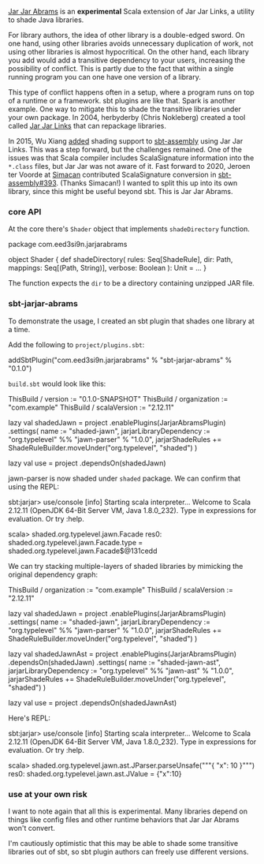 [Jar Jar Abrams](https://github.com/eed3si9n/jarjar-abrams) is an **experimental** Scala extension of Jar Jar Links, a utility to shade Java libraries.

For library authors, the idea of other library is a double-edged sword. On one hand, using other libraries avoids unnecessary duplication of work, not using other libraries is almost hypocritical. On the other hand, each library you add would add a transitive dependency to your users, increasing the possibility of conflict. This is partly due to the fact that within a single running program you can one have one version of a library.

This type of conflict happens often in a setup, where a program runs on top of a runtime or a framework. sbt plugins are like that. Spark is another example. One way to mitigate this to shade the transitive libraries under your own package. In 2004, herbyderby (Chris Nokleberg) created a tool called [Jar Jar Links](https://code.google.com/archive/p/jarjar/) that can repackage libraries.

In 2015, Wu Xiang [added](https://github.com/sbt/sbt-assembly/pull/162) shading support to [sbt-assembly](https://github.com/sbt/sbt-assembly) using Jar Jar Links. This was a step forward, but the challenges remained. One of the issues was that Scala compiler includes ScalaSignature information into the `*.class` files, but Jar Jar was not aware of it. Fast forward to 2020, Jeroen ter Voorde at [Simacan](https://simacan.com/) contributed ScalaSignature conversion in [sbt-assembly#393](https://github.com/sbt/sbt-assembly/pull/393). (Thanks Simacan!) I wanted to split this up into its own library, since this might be useful beyond sbt. This is Jar Jar Abrams.

### core API

At the core there's `Shader` object that implements `shadeDirectory` function.

<scala>
package com.eed3si9n.jarjarabrams

object Shader {
  def shadeDirectory(
      rules: Seq[ShadeRule],
      dir: Path,
      mappings: Seq[(Path, String)],
      verbose: Boolean
  ): Unit = ...
}
</scala>

The function expects the `dir` to be a directory containing unzipped JAR file.

### sbt-jarjar-abrams

To demonstrate the usage, I created an sbt plugin that shades one library at a time.

Add the following to `project/plugins.sbt`:

<scala>
addSbtPlugin("com.eed3si9n.jarjarabrams" % "sbt-jarjar-abrams" % "0.1.0")
</scala>

`build.sbt` would look like this:

<scala>
ThisBuild / version := "0.1.0-SNAPSHOT"
ThisBuild / organization := "com.example"
ThisBuild / scalaVersion := "2.12.11"

lazy val shadedJawn = project
  .enablePlugins(JarjarAbramsPlugin)
  .settings(
    name := "shaded-jawn",
    jarjarLibraryDependency := "org.typelevel" %% "jawn-parser" % "1.0.0",
    jarjarShadeRules += ShadeRuleBuilder.moveUnder("org.typelevel", "shaded")
  )

lazy val use = project
  .dependsOn(shadedJawn)
</scala>

jawn-parser is now shaded under `shaded` package. We can confirm that using the REPL:

<scala>
sbt:jarjar> use/console
[info] Starting scala interpreter...
Welcome to Scala 2.12.11 (OpenJDK 64-Bit Server VM, Java 1.8.0_232).
Type in expressions for evaluation. Or try :help.

scala> shaded.org.typelevel.jawn.Facade
res0: shaded.org.typelevel.jawn.Facade.type = shaded.org.typelevel.jawn.Facade$@131cedd
</scala>

We can try stacking multiple-layers of shaded libraries by mimicking the original dependency graph:

<scala>
ThisBuild / organization := "com.example"
ThisBuild / scalaVersion := "2.12.11"

lazy val shadedJawn = project
  .enablePlugins(JarjarAbramsPlugin)
  .settings(
    name := "shaded-jawn",
    jarjarLibraryDependency := "org.typelevel" %% "jawn-parser" % "1.0.0",
    jarjarShadeRules += ShadeRuleBuilder.moveUnder("org.typelevel", "shaded")
  )

lazy val shadedJawnAst = project
  .enablePlugins(JarjarAbramsPlugin)
  .dependsOn(shadedJawn)
  .settings(
    name := "shaded-jawn-ast",
    jarjarLibraryDependency := "org.typelevel" %% "jawn-ast" % "1.0.0",
    jarjarShadeRules += ShadeRuleBuilder.moveUnder("org.typelevel", "shaded")
  )

lazy val use = project
  .dependsOn(shadedJawnAst)
</scala>

Here's REPL:

<scala>
sbt:jarjar> use/console
[info] Starting scala interpreter...
Welcome to Scala 2.12.11 (OpenJDK 64-Bit Server VM, Java 1.8.0_232).
Type in expressions for evaluation. Or try :help.

scala> shaded.org.typelevel.jawn.ast.JParser.parseUnsafe("""{ "x": 10 }""")
res0: shaded.org.typelevel.jawn.ast.JValue = {"x":10}
</scala>

### use at your own risk

I want to note again that all this is experimental. Many libraries depend on things like config files and other runtime behaviors that Jar Jar Abrams won't convert.

I'm cautiously optimistic that this may be able to shade some transitive libraries out of sbt, so sbt plugin authors can freely use different versions.
